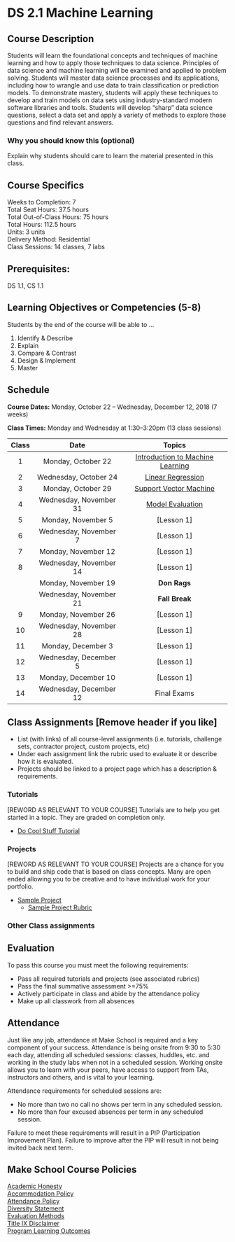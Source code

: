 # DS 2.1 Machine Learning

## Course Description

Students will learn the foundational concepts and techniques of machine learning and how to apply those techniques to data science. Principles of data science and machine learning will be examined and applied to problem solving.  Students will master data science processes and its applications, including how to wrangle and use data to train classification or prediction models. To demonstrate mastery, students will apply these techniques to develop and train models on data sets using industry-standard modern software libraries and tools. Students will develop “sharp” data science questions, select a data set and apply a variety of methods to explore those questions and find relevant answers.

### Why you should know this (optional)

Explain why students should care to learn the material presented in this class.

## Course Specifics

Weeks to Completion:  7 <br>
Total Seat Hours:  37.5 hours <br>
Total Out-of-Class Hours: 75 hours <br>
Total Hours: 112.5 hours <br>
Units:  3 units <br>
Delivery Method:  Residential <br>
Class Sessions:  14 classes, 7 labs

## Prerequisites:  

DS 1.1, CS 1.1 <br>

## Learning Objectives or Competencies (5-8)

Students by the end of the course will be able to ...

1. Identify & Describe
1. Explain
1. Compare & Contrast
1. Design & Implement
1. Master



## Schedule

**Course Dates:** Monday, October 22 – Wednesday, December 12, 2018 (7 weeks)

**Class Times:** Monday and Wednesday at 1:30–3:20pm (13 class sessions)

| Class |          Date          |                 Topics                  |
|:-----:|:----------------------:|:---------------------------------------:|
|   1   |  Monday, October 22    | [Introduction to Machine Learning] |
|   2   | Wednesday, October 24    | [Linear Regression] |
|   3   |  Monday, October 29  | [Support Vector Machine] |
|   4   | Wednesday, November 31  | [Model Evaluation] |
|   5   |  Monday, November 5 | [Lesson 1] |
|   6   | Wednesday, November 7 | [Lesson 1] |
|   7   |  Monday, November 12 | [Lesson 1] |
|   8   | Wednesday, November 14 | [Lesson 1] |
|      |  Monday, November 19 | **Don Rags** |
|     | Wednesday, November 21 | **Fall Break** |
|  9   |  Monday, November 26    | [Lesson 1] |
|  10   | Wednesday, November 28    | [Lesson 1] |
|  11     |  Monday, December 3    | [Lesson 1] |
|  12   | Wednesday, December 5   | [Lesson 1] |
|  13   | Monday, December 10   | [Lesson 1] |
|  14   | Wednesday, December 12   | Final Exams |

[Introduction to Machine Learning]: Lessons/IntroductiontoMachineLearning.md
[Linear Regression]: Lessons/LinearRegression.md
[Support Vector Machine]: Lessons/SupportVectorMachine.md
[Model Evaluation]: Lessons/ModelEvaluation.md

## Class Assignments [Remove header if you like]
- List (with links) of all course-level assignments (i.e. tutorials, challenge sets, contractor project, custom projects, etc)
- Under each assignment link the rubric used to evaluate it or describe how it is evaluated.
- Projects should be linked to a project page which has a description & requirements.

### Tutorials
[REWORD AS RELEVANT TO YOUR COURSE] Tutorials are to help you get started in a topic.  They are graded on completion only.

- [Do Cool Stuff Tutorial]()

### Projects
[REWORD AS RELEVANT TO YOUR COURSE] Projects are a chance for you to build and ship code that is based on class concepts.  Many are open ended allowing you to be creative and to have individual work for your portfolio.
- [Sample Project](Sample_Project.md)
    -   [Sample Project Rubric](Sample_Rubric.md)

### Other Class assignments

## Evaluation

To pass this course you must meet the following requirements:

- Pass all required tutorials and projects (see associated rubrics)
- Pass the final summative assessment >=75%
- Actively participate in class and abide by the attendance policy
- Make up all classwork from all absences

## Attendance
 Just like any job, attendance at Make School is required and a key component of your success. Attendance is being onsite from 9:30 to 5:30 each day, attending all scheduled sessions: classes, huddles, etc. and working in the study labs when not in a scheduled session. Working onsite allows you to learn with your peers, have access to support from TAs, instructors and others, and is vital to your learning.

Attendance requirements for scheduled sessions are:
- No more than two no call no shows per term in any scheduled session.
- No more than four excused absences per term in any scheduled session.

Failure to meet these requirements will result in a PIP (Participation Improvement Plan).  Failure to improve after the PIP will result in not being invited back next term.   


## Make School Course Policies

[Academic Honesty](https://github.com/Product-College-Courses/Common-Syllabus-Sections/blob/master/Academic-Honesty-and-Plagiarism.md)<br>
[Accommodation Policy](https://github.com/Product-College-Courses/Common-Syllabus-Sections/blob/master/Accommodation-Policy.md)<br>
[Attendance Policy]()  
[Diversity Statement](https://github.com/Product-College-Courses/Common-Syllabus-Sections/blob/master/Diversity-Statement.md)<br>
[Evaluation Methods](https://github.com/Product-College-Courses/Common-Syllabus-Sections/blob/master/Evaluation-Methods.md)
<br>
[Title IX Disclaimer](https://github.com/Product-College-Courses/Common-Syllabus-Sections/blob/master/Evaluations-Title-X-Disclaimer.md)<br>
[Program Learning Outcomes](https://github.com/Product-College-Courses/Common-Syllabus-Sections/blob/master/Program-Learning-Outcomes.md)
